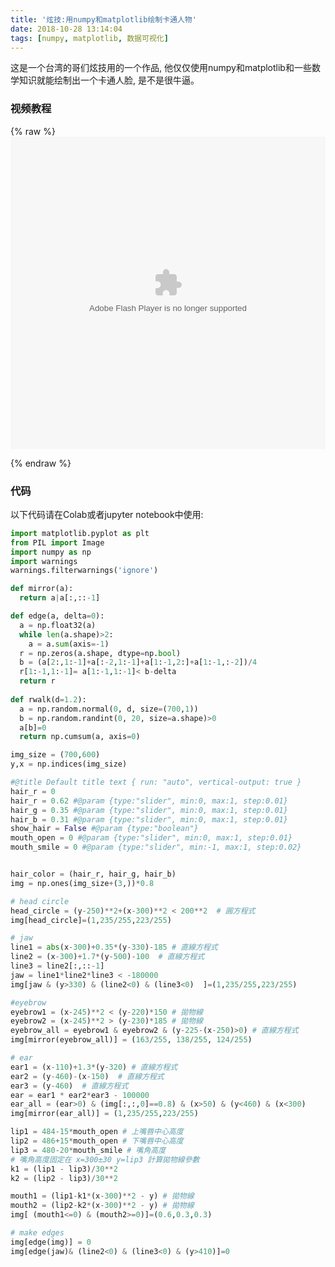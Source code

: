 ```yaml
---
title: '炫技:用numpy和matplotlib绘制卡通人物'
date: 2018-10-28 13:14:04
tags: [numpy, matplotlib, 数据可视化]
---
```


这是一个台湾的哥们炫技用的一个作品, 他仅仅使用numpy和matplotlib和一些数学知识就能绘制出一个卡通人脸, 是不是很牛逼。

<!-- more -->

### 视频教程

{% raw %}
<embed src='http://player.youku.com/player.php/sid/XMzg5MTYwMTMyOA==/v.swf' allowFullScreen='true' quality='high' width='100%' height='500' align='middle' allowScriptAccess='always' type='application/x-shockwave-flash'></embed>

{% endraw %}

### 代码

以下代码请在Colab或者jupyter notebook中使用:

```python
import matplotlib.pyplot as plt
from PIL import Image
import numpy as np
import warnings
warnings.filterwarnings('ignore')

def mirror(a):
  return a|a[:,::-1]

def edge(a, delta=0):
  a = np.float32(a)
  while len(a.shape)>2:
    a = a.sum(axis=-1)
  r = np.zeros(a.shape, dtype=np.bool)
  b = (a[2:,1:-1]+a[:-2,1:-1]+a[1:-1,2:]+a[1:-1,:-2])/4
  r[1:-1,1:-1]= a[1:-1,1:-1]< b-delta
  return r
  
def rwalk(d=1.2):
  a = np.random.normal(0, d, size=(700,1))
  b = np.random.randint(0, 20, size=a.shape)>0
  a[b]=0
  return np.cumsum(a, axis=0)

img_size = (700,600)
y,x = np.indices(img_size)

#@title Default title text { run: "auto", vertical-output: true }
hair_r = 0
hair_r = 0.62 #@param {type:"slider", min:0, max:1, step:0.01}
hair_g = 0.35 #@param {type:"slider", min:0, max:1, step:0.01}
hair_b = 0.31 #@param {type:"slider", min:0, max:1, step:0.01}
show_hair = False #@param {type:"boolean"}
mouth_open = 0 #@param {type:"slider", min:0, max:1, step:0.01}
mouth_smile = 0 #@param {type:"slider", min:-1, max:1, step:0.02}


hair_color = (hair_r, hair_g, hair_b)
img = np.ones(img_size+(3,))*0.8

# head circle
head_circle = (y-250)**2+(x-300)**2 < 200**2  # 圓方程式
img[head_circle]=(1,235/255,223/255)

# jaw
line1 = abs(x-300)+0.35*(y-330)-185 # 直線方程式
line2 = (x-300)+1.7*(y-500)-100  # 直線方程式
line3 = line2[:,::-1] 
jaw = line1*line2*line3 < -180000
img[jaw & (y>330) & (line2<0) & (line3<0)  ]=(1,235/255,223/255)

#eyebrow
eyebrow1 = (x-245)**2 < (y-220)*150 # 拋物線
eyebrow2 = (x-245)**2 > (y-230)*185 # 拋物線
eyebrow_all = eyebrow1 & eyebrow2 & (y-225-(x-250)>0) # 直線方程式
img[mirror(eyebrow_all)] = (163/255, 138/255, 124/255)

# ear
ear1 = (x-110)+1.3*(y-320) # 直線方程式
ear2 = (y-460)-(x-150)  # 直線方程式
ear3 = (y-460)  # 直線方程式
ear = ear1 * ear2*ear3 - 100000
ear_all = (ear>0) & (img[:,:,0]==0.8) & (x>50) & (y<460) & (x<300)
img[mirror(ear_all)] = (1,235/255,223/255)

lip1 = 484-15*mouth_open # 上嘴唇中心高度
lip2 = 486+15*mouth_open # 下嘴唇中心高度
lip3 = 480-20*mouth_smile # 嘴角高度
# 嘴角高度固定在 x=300±30 y=lip3 計算拋物線參數
k1 = (lip1 - lip3)/30**2
k2 = (lip2 - lip3)/30**2

mouth1 = (lip1-k1*(x-300)**2 - y) # 拋物線 
mouth2 = (lip2-k2*(x-300)**2 - y) # 拋物線
img[ (mouth1<=0) & (mouth2>=0)]=(0.6,0.3,0.3)

# make edges
img[edge(img)] = 0
img[edge(jaw)& (line2<0) & (line3<0) & (y>410)]=0

```